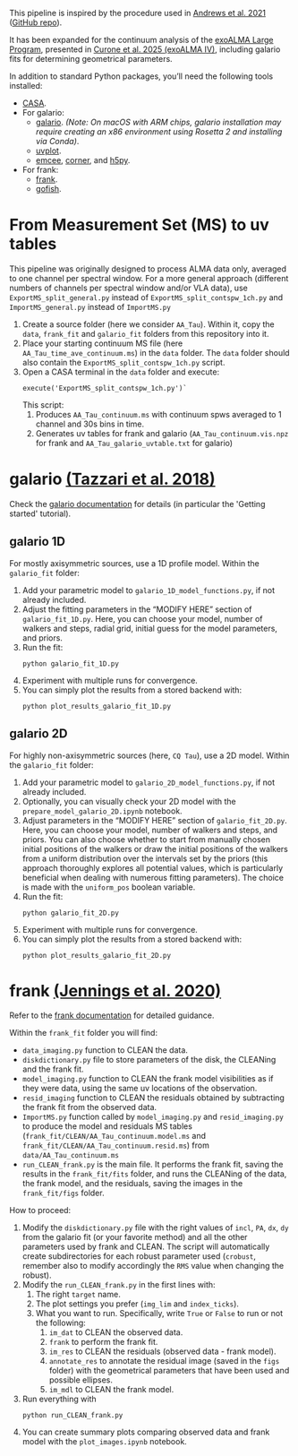 This pipeline is inspired by the procedure used in [Andrews et al. 2021](https://ui.adsabs.harvard.edu/abs/2021ApJ...916...51A/abstract) ([GitHub repo](https://github.com/seanandrews/DSHARP_CPDs)).

It has been expanded for the continuum analysis of the [exoALMA Large Program](https://www.exoalma.com), presented in [Curone et al. 2025 (exoALMA IV)](https://ui.adsabs.harvard.edu/abs/2025ApJ...984L...9C/abstract), including galario fits for determining geometrical parameters.


In addition to standard Python packages, you’ll need the following tools installed:
- [CASA](https://casa.nrao.edu/casa_obtaining.shtml).
- For galario:
  - [galario](https://mtazzari.github.io/galario/). _(Note: On macOS with ARM chips, galario installation may require creating an x86 environment using Rosetta 2 and installing via Conda)_.
  - [uvplot](https://github.com/mtazzari/uvplot).
  - [emcee](https://emcee.readthedocs.io/en/stable/user/install/), [corner](https://corner.readthedocs.io/en/latest/install/), and [h5py](https://docs.h5py.org/en/latest/build.html).
- For frank:
  - [frank](https://github.com/discsim/frank).
  - [gofish](https://github.com/richteague/gofish).



# From Measurement Set (MS) to uv tables

This pipeline was originally designed to process ALMA data only, averaged to one channel per spectral window. For a more general approach (different numbers of channels per spectral window and/or VLA data), use `ExportMS_split_general.py` instead of `ExportMS_split_contspw_1ch.py` and `ImportMS_general.py` instead of `ImportMS.py`


1. Create a source folder (here we consider `AA_Tau`). Within it, copy the `data`, `frank_fit` and `galario_fit` folders from this repository into it.
2. Place your starting continuum MS file (here `AA_Tau_time_ave_continuum.ms`) in the `data` folder. The `data` folder should also contain the `ExportMS_split_contspw_1ch.py` script.
3. Open a CASA terminal in the `data` folder and execute:
   ```
   execute('ExportMS_split_contspw_1ch.py')`
   ``` 
   This script:
   1. Produces `AA_Tau_continuum.ms` with continuum spws averaged to 1 channel and 30s bins in time.
   2. Generates uv tables for frank and galario (`AA_Tau_continuum.vis.npz` for frank and `AA_Tau_galario_uvtable.txt` for galario)


# galario [(Tazzari et al. 2018)](https://ui.adsabs.harvard.edu/abs/2018MNRAS.476.4527T/abstract)

Check the [galario documentation](https://mtazzari.github.io/galario/) for details (in particular the 'Getting started' tutorial).

## galario 1D 

For mostly axisymmetric sources, use a 1D profile model. Within the `galario_fit` folder:

1. Add your parametric model to `galario_1D_model_functions.py`, if not already included.
2. Adjust the fitting parameters in the “MODIFY HERE” section of `galario_fit_1D.py`. Here, you can choose your model, number of walkers and steps, radial grid, initial guess for the model parameters, and priors.
3. Run the fit:
   ```
   python galario_fit_1D.py
   ```
4. Experiment with multiple runs for convergence.
5. You can simply plot the results from a stored backend with:
   ```
   python plot_results_galario_fit_1D.py
   ```


## galario 2D

For highly non-axisymmetric sources (here, `CQ Tau`), use a 2D model. Within the `galario_fit` folder:

1. Add your parametric model to `galario_2D_model_functions.py`, if not already included.
2. Optionally, you can visually check your 2D model with the `prepare_model_galario_2D.ipynb` notebook.
3. Adjust parameters in the “MODIFY HERE” section of `galario_fit_2D.py`. Here, you can choose your model, number of walkers and steps, and priors. You can also choose whether to start from manually chosen initial positions of the walkers or draw the initial positions of the walkers from a uniform distribution over the intervals set by the priors (this approach thoroughly explores all potential values, which is particularly beneficial when dealing with numerous fitting parameters). The choice is made with the `uniform_pos` boolean variable.
4. Run the fit:
   ```
   python galario_fit_2D.py
   ```
5. Experiment with multiple runs for convergence.
6. You can simply plot the results from a stored backend with:
   ```
   python plot_results_galario_fit_2D.py
   ```

# frank [(Jennings et al. 2020)](https://ui.adsabs.harvard.edu/abs/2020MNRAS.495.3209J/abstract)

Refer to the [frank documentation](https://discsim.github.io/frank/) for detailed guidance. 

Within the `frank_fit` folder you will find:
- `data_imaging.py` function to CLEAN the data.
- `diskdictionary.py` file to store parameters of the disk, the CLEANing and the frank fit.
- `model_imaging.py` function to CLEAN the frank model visibilities as if they were data, using the same uv locations of the observation.
- `resid_imaging` function to CLEAN the residuals obtained by subtracting the frank fit from the observed data.
- `ImportMS.py` function called by `model_imaging.py` and `resid_imaging.py` to produce the model and residuals MS tables (`frank_fit/CLEAN/AA_Tau_continuum.model.ms` and `frank_fit/CLEAN/AA_Tau_continuum.resid.ms`) from `data/AA_Tau_continuum.ms`
- `run_CLEAN_frank.py` is the main file. It performs the frank fit, saving the results in the `frank_fit/fits` folder, and runs the CLEANing of the data, the frank model, and the residuals, saving the images in the `frank_fit/figs` folder.

How to proceed:
1. Modify the `diskdictionary.py` file with the right values of `incl`, `PA`, `dx`, `dy` from the galario fit (or your favorite method) and all the other parameters used by frank and CLEAN. The script will automatically create subdirectories for each robust parameter used (`crobust`, remember also to modify accordingly the `RMS` value when changing the robust).
2. Modify the `run_CLEAN_frank.py` in the first lines with:
   1. The right `target` name.
   2. The plot settings you prefer (`img_lim` and `index_ticks`).
   3. What you want to run. Specifically, write `True` or `False` to run or not the following:
      1. `im_dat` to CLEAN the observed data.
      2. `frank`  to perform the frank fit.
      3. `im_res` to CLEAN the residuals (observed data - frank model).
      4. `annotate_res` to annotate the residual image (saved in the `figs` folder) with the geometrical parameters that have been used and possible ellipses.
      5. `im_mdl` to CLEAN the frank model.
3. Run everything with
   ```
   python run_CLEAN_frank.py
   ```
4. You can create summary plots comparing observed data and frank model with the `plot_images.ipynb` notebook.
